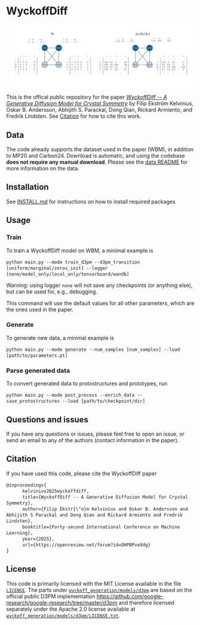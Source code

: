 # WyckoffDiff
![](assets/wyckoffdiff_graphical_abstract.png)

This is the offical public repository for the paper [_WyckoffDiff -- A Generative Diffusion Model for Crystal Symmetry_](https://arxiv.org/abs/2502.06485) by Filip Ekström Kelvinius, Oskar B. Andersson, Abhijith S. Parackal, Dong Qian, Rickard Armiento, and Fredrik Lindsten. See [Citation](#citation) for how to cite this work.

## Data
The code already supports the dataset used in the paper (WBM), in addition to MP20 and Carbon24. Download is automatic, and using the codebase **does not require any manual download**. Please see the [data README](data/README.md) for more information on the data.

## Installation
See [INSTALL.md](INSTALL.md) for instructions on how to install required packages

## Usage
### Train
To train a WyckoffDiff model on WBM, a minimal example is
```
python main.py --mode train_d3pm --d3pm_transition [uniform/marginal/zeros_init] --logger [none/model_only/local_only/tensorboard/wandb]
```
Warning: using logger ```none``` will not save any checkpoints (or anything else), but can be used for, e.g., debugging.

This command will use the default values for all other parameters, which are the ones used in the paper.

### Generate
To generate new data, a minimal example is
```
python main.py --mode generate --num_samples [num_samples] --load [path/to/parameters.pt]
```

### Parse generated data
To convert generated data to protostructures and prototypes, run
```
python main.py --mode post_process --enrich_data --save_protostructures --load [path/to/checkpoint/dir]
```
## Questions and issues
If you have any questions or issues, please feel free to open an issue, or send an email to any of the authors (contact information in the paper).

## Citation
If you have used this code, please cite the WyckoffDiff paper
```
@inproceedings{
      kelvinius2025wyckoffdiff,
      title={WyckoffDiff -- A Generative Diffusion Model for Crystal Symmetry},
      author={Filip Ekstr{\"o}m Kelvinius and Oskar B. Andersson and Abhijith S Parackal and Dong Qian and Rickard Armiento and Fredrik Lindsten},
      booktitle={Forty-second International Conference on Machine Learning},
      year={2025},
      url={https://openreview.net/forum?id=OHPBPveXdg}
}
```

## License
This code is primarily licensed with the MIT License available in the file [`LICENSE`](LICENSE). The parts under [`wyckoff_generation/models/d3pm`](wyckoff_generation/models/d3pm) are based on the official public D3PM implementation <https://github.com/google-research/google-research/tree/master/d3pm> and therefore licensed separately under the Apache 2.0 license available at [`wyckoff_generation/models/d3pm/LICENSE.txt`](wyckoff_generation/models/d3pm/LICENSE.txt).
